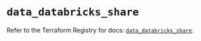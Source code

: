 # `data_databricks_share`

Refer to the Terraform Registry for docs: [`data_databricks_share`](https://registry.terraform.io/providers/databricks/databricks/1.88.0/docs/data-sources/share).
